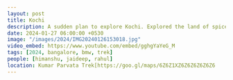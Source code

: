 ```yaml
---
layout: post
title: Kochi
description: A sudden plan to explore Kochi. Explored the land of spices, backwaters, and Kathakali. Amazing sunset at Fort Kochi beach. 🌅
date: 2024-01-27 06:00:00 +0530
image: "/images/2024/IMG20240126153018.jpg"
video_embed: https://www.youtube.com/embed/gghgYaYeG_M
tags: [2024, bangalore, bmw, trek]
people: [himanshu, jaideep, rahul]
location: Kumar Parvata Trek[https://goo.gl/maps/6Z6Z1XZ6Z6Z6Z6Z6Z6
---
```

